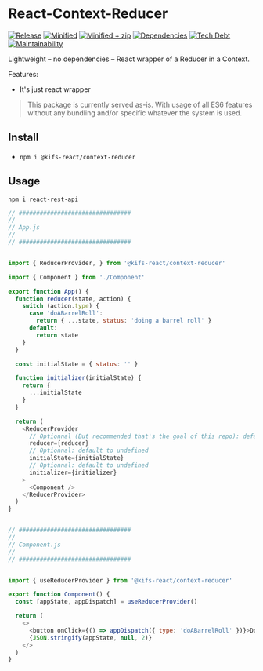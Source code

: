 # React-Context-Reducer

[![Release](https://badgen.net/github/release/kifs-react/context-reducer)](https://www.npmjs.com/package/@kifs-react/context-reducer)
[![Minified](https://badgen.net/bundlephobia/min/@kifs-react/context-reducer)](https://bundlephobia.com/package/@kifs-react/context-reducer)
[![Minified + zip](https://badgen.net/bundlephobia/minzip/@kifs-react/context-reducer)](https://bundlephobia.com/package/@kifs-react/context-reducer)
[![Dependencies](https://badgen.net/github/dependents-pkg/kifs-react/context-reducer)](https://bundlephobia.com/package/@kifs-react/context-reducer)
[![Tech Debt](https://badgen.net/codeclimate/tech-debt/kifs-react/context-reducer)](https://codeclimate.com/github/kifs-react/context-reducer)
[![Maintainability](https://badgen.net/codeclimate/maintainability/kifs-react/context-reducer)](https://codeclimate.com/github/kifs-react/context-reducer)

Lightweight – no dependencies – React wrapper of a Reducer in a Context.

Features:

- It's just react wrapper

> This package is currently served as-is. With usage of all ES6 features without any bundling and/or specific whatever the system is used.

## Install

- `npm i @kifs-react/context-reducer`

## Usage

`npm i react-rest-api`

```js
// ################################
//
// App.js
//
// ################################


import { ReducerProvider, } from '@kifs-react/context-reducer'

import { Component } from './Component'

export function App() {
  function reducer(state, action) {
    switch (action.type) {
      case 'doABarrelRoll':
        return { ...state, status: 'doing a barrel roll' }
      default:
        return state
    }
  }

  const initialState = { status: '' }

  function initializer(initialState) {
    return {
      ...initialState
    }
  }

  return (
    <ReducerProvider
      // Optionnal (But recommended that's the goal of this repo): default to dummy reducer `function (state) { return state }`
      reducer={reducer}
      // Optionnal: default to undefined
      initialState={initialState}
      // Optionnal: default to undefined
      initializer={initializer} 
    >
      <Component />
    </ReducerProvider>
  )
}


// ################################
//
// Component.js
//
// ################################


import { useReducerProvider } from '@kifs-react/context-reducer'

export function Component() {
  const [appState, appDispatch] = useReducerProvider()

  return (
    <>
      <button onClick={() => appDispatch({ type: 'doABarrelRoll' })}>Do a Barrel Roll</button>
      {JSON.stringify(appState, null, 2)}
    </>
  )
}

```
